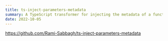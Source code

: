 ```yaml
---
title: ts-inject-parameters-metadata
summary: A TypeScript transformer for injecting the metadata of a function's parameters to a specific function call.
date: 2022-10-05
---
```


https://github.com/Rami-Sabbagh/ts-inject-parameters-metadata